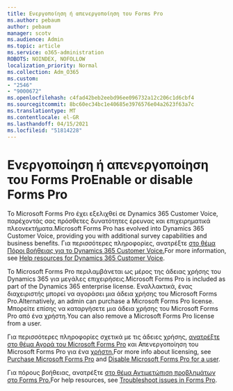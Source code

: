 ```yaml
---
title: Ενεργοποίηση ή απενεργοποίηση του Forms Pro
ms.author: pebaum
author: pebaum
manager: scotv
ms.audience: Admin
ms.topic: article
ms.service: o365-administration
ROBOTS: NOINDEX, NOFOLLOW
localization_priority: Normal
ms.collection: Adm_O365
ms.custom:
- "2546"
- "9000672"
ms.openlocfilehash: c4fad42beb2eebd96ee096732a12c206c1d6cbf4
ms.sourcegitcommit: 8bc60ec34bc1e40685e3976576e04a2623f63a7c
ms.translationtype: MT
ms.contentlocale: el-GR
ms.lasthandoff: 04/15/2021
ms.locfileid: "51814228"
---
```

# <a name="enable-or-disable-forms-pro"></a><span data-ttu-id="ca57c-102">Ενεργοποίηση ή απενεργοποίηση του Forms Pro</span><span class="sxs-lookup"><span data-stu-id="ca57c-102">Enable or disable Forms Pro</span></span>

<span data-ttu-id="ca57c-103">Το Microsoft Forms Pro έχει εξελιχθεί σε Dynamics 365 Customer Voice, παρέχοντάς σας πρόσθετες δυνατότητες έρευνας και επιχειρηματικά πλεονεκτήματα.</span><span class="sxs-lookup"><span data-stu-id="ca57c-103">Microsoft Forms Pro has evolved into Dynamics 365 Customer Voice, providing you with additional survey capabilities and business benefits.</span></span> <span data-ttu-id="ca57c-104">Για περισσότερες πληροφορίες, ανατρέξτε [στο θέμα Πόροι βοήθειας για το Dynamics 365 Customer Voice.](https://go.microsoft.com/fwlink/p/?linkid=2128357)</span><span class="sxs-lookup"><span data-stu-id="ca57c-104">For more information, see [Help resources for Dynamics 365 Customer Voice](https://go.microsoft.com/fwlink/p/?linkid=2128357).</span></span>  

<span data-ttu-id="ca57c-105">Το Microsoft Forms Pro περιλαμβάνεται ως μέρος της άδειας χρήσης του Dynamics 365 για μεγάλες επιχειρήσεις.</span><span class="sxs-lookup"><span data-stu-id="ca57c-105">Microsoft Forms Pro is included as part of the Dynamics 365 enterprise license.</span></span> <span data-ttu-id="ca57c-106">Εναλλακτικά, ένας διαχειριστής μπορεί να αγοράσει μια άδεια χρήσης του Microsoft Forms Pro.</span><span class="sxs-lookup"><span data-stu-id="ca57c-106">Alternatively, an admin can purchase a Microsoft Forms Pro license.</span></span> <span data-ttu-id="ca57c-107">Μπορείτε επίσης να καταργήσετε μια άδεια χρήσης του Microsoft Forms Pro από ένα χρήστη.</span><span class="sxs-lookup"><span data-stu-id="ca57c-107">You can also remove a Microsoft Forms Pro license from a user.</span></span>  

<span data-ttu-id="ca57c-108">Για περισσότερες πληροφορίες σχετικά με τις άδειες χρήσης, [ανατρέξτε στο θέμα Αγορά του Microsoft Forms Pro](https://docs.microsoft.com/forms-pro/purchase#purchase-microsoft-forms-pro-for-users-in-a-dynamics-365-tenant) και Απενεργοποίηση του Microsoft Forms Pro για ένα [χρήστη.](https://docs.microsoft.com/forms-pro/purchase#disable-microsoft-forms-pro-for-a-user-1)</span><span class="sxs-lookup"><span data-stu-id="ca57c-108">For more info about licensing, see [Purchase Microsoft Forms Pro](https://docs.microsoft.com/forms-pro/purchase#purchase-microsoft-forms-pro-for-users-in-a-dynamics-365-tenant) and [Disable Microsoft Forms Pro for a user](https://docs.microsoft.com/forms-pro/purchase#disable-microsoft-forms-pro-for-a-user-1).</span></span>
  
<span data-ttu-id="ca57c-109">Για πόρους βοήθειας, ανατρέξτε [στο θέμα Αντιμετώπιση προβλημάτων στο Forms Pro.](https://docs.microsoft.com/forms-pro/troubleshoot)</span><span class="sxs-lookup"><span data-stu-id="ca57c-109">For help resources, see [Troubleshoot issues in Forms Pro](https://docs.microsoft.com/forms-pro/troubleshoot).</span></span>
